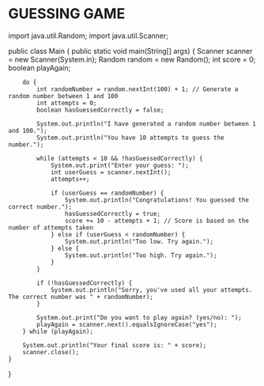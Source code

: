 # GUESSING GAME
import java.util.Random;
import java.util.Scanner;

public class Main {
    public static void main(String[] args) {
        Scanner scanner = new Scanner(System.in);
        Random random = new Random();
        int score = 0;
        boolean playAgain;

        do {
            int randomNumber = random.nextInt(100) + 1; // Generate a random number between 1 and 100
            int attempts = 0;
            boolean hasGuessedCorrectly = false;

            System.out.println("I have generated a random number between 1 and 100.");
            System.out.println("You have 10 attempts to guess the number.");

            while (attempts < 10 && !hasGuessedCorrectly) {
                System.out.print("Enter your guess: ");
                int userGuess = scanner.nextInt();
                attempts++;

                if (userGuess == randomNumber) {
                    System.out.println("Congratulations! You guessed the correct number.");
                    hasGuessedCorrectly = true;
                    score += 10 - attempts + 1; // Score is based on the number of attempts taken
                } else if (userGuess < randomNumber) {
                    System.out.println("Too low. Try again.");
                } else {
                    System.out.println("Too high. Try again.");
                }
            }

            if (!hasGuessedCorrectly) {
                System.out.println("Sorry, you've used all your attempts. The correct number was " + randomNumber);
            }

            System.out.print("Do you want to play again? (yes/no): ");
            playAgain = scanner.next().equalsIgnoreCase("yes");
        } while (playAgain);

        System.out.println("Your final score is: " + score);
        scanner.close();
    }
}
